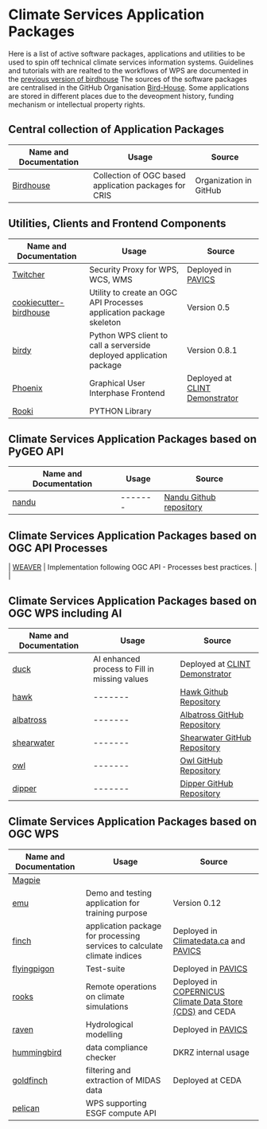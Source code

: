 # Climate Services Application Packages

Here is a list of active software packages, applications and utilities to be used to spin off technical climate services information systems. 
Guidelines and tutorials with are realted to the workflows of WPS are documented in the [previous version of birdhouse](https://birdhouse.readthedocs.io/en/latest/)
The sources of the software packages are centralised in the GitHub Organisation [Bird-House](https://github.com/bird-house). Some applications are stored in different places due to the deveopment history, funding mechanism or intellectual property rights. 

## Central collection of Application Packages
| Name and Documentation  | Usage | Source |
| -------- | ------- | ------- |
| [Birdhouse](http://bird-house.github.io/) | Collection of OGC based application packages for CRIS  | Organization in GitHub     |

## Utilities, Clients and Frontend Components

| Name and Documentation  | Usage | Source |
| -------- | ------- | ------- |
| [Twitcher](http://twitcher.readthedocs.io/) | Security Proxy for WPS, WCS, WMS     | Deployed in [PAVICS](https://pavics-sdi.readthedocs.io/en/latest/)   | 
| [cookiecutter-birdhouse](https://cookiecutter-birdhouse.readthedocs.io) | Utility to create an OGC API Processes application package skeleton |  Version 0.5 | 
| [birdy](https://birdy.readthedocs.io)  |   Python WPS client to call a serverside deployed application package  |   Version 0.8.1  |
| [Phoenix](https://pyramid-phoenix.readthedocs.io/en/latest/)  | Graphical User Interphase Frontend   | Deployed at [CLINT Demonstrator](clint.dkrz.de)   |
| [Rooki](https://www.google.com/url?q=https://github.com/roocs/rooki&amp;sa=D&amp;source=editors&amp;ust=1660816924244993&amp;usg=AOvVaw1PeZJ1lymJDD331QwFM55x) |  PYTHON Library | | 


## Climate Services Application Packages based on PyGEO API

| Name and Documentation  | Usage | Source |
| -------- | ------- | ------- |
| [nandu](https://github.com/bird-house/nandu) | ------- | [Nandu Github repository](https://github.com/bird-house/nandu) |


## Climate Services Application Packages based on OGC API Processes

| [WEAVER](https://pavics-weaver.readthedocs.io/en/latest/) | Implementation following OGC API - Processes best practices. |  |  

## Climate Services Application Packages based on OGC WPS including AI

| Name and Documentation  | Usage | Source |
| -------- | ------- | ------- |
| [duck](https://climateintelligence.github.io/smartduck-docs/sections/duck.html) | AI enhanced process to Fill in missing values | Deployed at [CLINT Demonstrator](clint.dkrz.de) | 
| [hawk](https://clint-hawk.readthedocs.io/en/latest/) | ------- | [Hawk Github Repository](https://github.com/climateintelligence/hawk)|
| [albatross](https://clint-albatross.readthedocs.io/en/latest/) | ------- | [Albatross GitHub Repository](https://github.com/climateintelligence/albatross) |
| [shearwater](https://shearwater.readthedocs.io/en/latest/)| ------- | [Shearwater GitHub Repository](https://github.com/climateintelligence/shearwater) |
| [owl](https://clint-owl.readthedocs.io/en/latest/) | ------- | [Owl GitHub Repository](https://github.com/climateintelligence/owl) |
| [dipper](https://clint-dipper.readthedocs.io/en/latest/) | ------- | [Dipper GitHub Repository](https://github.com/climateintelligence/dipper) |

## Climate Services Application Packages based on OGC WPS

| Name and Documentation  | Usage | Source |
| -------- | ------- | ------- |
| [Magpie](https://pavics-magpie.readthedocs.io/en/latest/)    |       |       |
| [emu](https://emu.readthedocs.io/)  |    Demo and testing application for training purpose | Version 0.12 |
| [finch](https://pavics-sdi.readthedocs.io/) | application package for processing services to calculate climate indices | Deployed in    [Climatedata.ca](Climatedata.ca) and [PAVICS](https://pavics.ouranos.ca) | 
| [flyingpigon](https://flyingpigeon.readthedocs.io) | Test-suite |  Deployed in [PAVICS](https://pavics.ouranos.ca) | 
| [rooks](https://github.com/roocs) | Remote operations on climate simulations | Deployed in [COPERNICUS Climate Data Store (CDS)](https://cds.climate.copernicus.eu/#!/home) and CEDA | 
| [raven](https://pavics-sdi.readthedocs.io/projects/raven/en/latest/notebooks/index.html) | Hydrological modelling |  Deployed in [PAVICS](https://pavics.ouranos.ca) |
| [hummingbird](http://birdhouse-hummingbird.readthedocs.io/) | data compliance checker | DKRZ internal usage |
| [goldfinch](https://github.com/cedadev/goldfinch) | filtering and extraction of MIDAS data | Deployed at CEDA  |
| [pelican](https://github.com/bird-house/pelican) | WPS supporting ESGF compute API | | 


<!-- 
| [OGC EO-Pilot](http://docs.opengeospatial.org/per/20-045.html%23_open_source_software_4&amp;sa=D&amp;source=editors&amp;ust=1660816924243900&amp;usg=AOvVaw22QBuuFacKi801Tvd-c-LC)  | | | 

 -->

